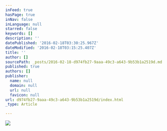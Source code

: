 ```yaml
---
inFeed: true
hasPage: true
inNav: false
inLanguage: null
starred: false
keywords: []
description: ''
datePublished: '2016-02-18T03:30:25.967Z'
dateModified: '2016-02-18T03:15:25.407Z'
title: ''
author: []
sourcePath: _posts/2016-02-18-d974fb27-9aaa-49c3-a643-9b53b1a2519d.md
published: true
authors: []
publisher:
  name: null
  domain: null
  url: null
  favicon: null
url: d974fb27-9aaa-49c3-a643-9b53b1a2519d/index.html
_type: Article

---
```

![](https://the-grid-user-content.s3-us-west-2.amazonaws.com/3a097455-7920-4f72-87c3-d48b818384e5.jpg)